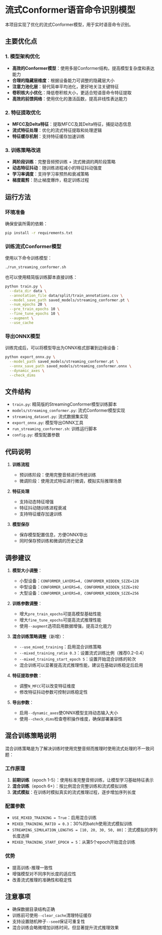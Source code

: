 # 流式Conformer语音命令识别模型

本项目实现了优化的流式Conformer模型，用于实时语音命令识别。

## 主要优化点

### 1. 模型架构优化
- **高效的Conformer模型**：使用多层Conformer结构，提高模型复杂度和表达能力
- **合理的隐藏层维度**：根据设备能力可调整的隐藏层大小
- **注意力池化层**：替代简单平均池化，更好地关注关键特征
- **卷积核大小优化**：降低卷积核大小，更适合短语音命令特征提取
- **高效的前馈网络**：使用优化的激活函数，提高非线性表达能力

### 2. 特征提取优化
- **MFCC及Delta特征**：提取MFCC及其Delta特征，捕捉动态信息
- **流式特征处理**：优化的流式特征提取和处理逻辑
- **特征缓存机制**：支持特征缓存加速训练

### 3. 训练策略改进
- **两阶段训练**：完整音频预训练 + 流式微调的两阶段策略
- **动态特征抖动**：随训练进程减小的特征抖动强度
- **学习率调度**：支持学习率预热和衰减策略
- **梯度裁剪**：防止梯度爆炸，稳定训练过程

## 运行方法

### 环境准备
确保安装所需的依赖：
```bash
pip install -r requirements.txt
```

### 训练流式Conformer模型
使用以下命令训练模型：
```bash
./run_streaming_conformer.sh
```

也可以使用精简版训练脚本直接训练：
```bash
python train.py \
  --data_dir data \
  --annotation_file data/split/train_annotations.csv \
  --model_save_path saved_models/streaming_conformer.pt \
  --num_epochs 20 \
  --pre_train_epochs 10 \
  --fine_tune_epochs 10 \
  --augment \
  --use_cache
```

### 导出ONNX模型
训练完成后，可以将模型导出为ONNX格式部署到边缘设备：
```bash
python export_onnx.py \
  --model_path saved_models/streaming_conformer.pt \
  --onnx_save_path saved_models/streaming_conformer.onnx \
  --dynamic_axes \
  --check_dims
```

## 文件结构
- `train.py`: 精简版的StreamingConformer模型训练脚本
- `models/streaming_conformer.py`: 流式Conformer模型实现
- `streaming_dataset.py`: 流式数据集实现
- `export_onnx.py`: 模型导出ONNX工具
- `run_streaming_conformer.sh`: 训练运行脚本
- `config.py`: 模型配置参数

## 代码说明

1. **训练流程**
   - 预训练阶段：使用完整音频进行传统训练
   - 微调阶段：使用流式特征进行微调，模拟实际推理场景

2. **特征处理**
   - 支持动态特征增强
   - 特征抖动随训练进程衰减
   - 支持特征缓存加速训练

3. **模型保存**
   - 保存模型配置信息，方便ONNX导出
   - 同时保存预训练和微调的历史记录

## 调参建议

1. **模型大小调整**：
   - 小型设备：`CONFORMER_LAYERS=4, CONFORMER_HIDDEN_SIZE=128`
   - 中型设备：`CONFORMER_LAYERS=6, CONFORMER_HIDDEN_SIZE=192`
   - 大型设备：`CONFORMER_LAYERS=8, CONFORMER_HIDDEN_SIZE=256`

2. **训练参数调整**：
   - 增大`pre_train_epochs`可提高模型基础性能
   - 增大`fine_tune_epochs`可提高流式推理性能
   - 使用`--augment`选项启用数据增强，提高泛化能力

3. **混合训练策略调整**（新增）：
   - `--use_mixed_training`：启用混合训练策略
   - `--mixed_training_ratio 0.3`：设置流式训练比例（推荐0.2-0.4）
   - `--mixed_training_start_epoch 5`：设置开始混合训练的轮次
   - 混合训练可以显著提高流式推理性能，建议在基础训练稳定后启用

4. **特征提取参数**：
   - 调整`N_MFCC`可以改变特征维度
   - 修改特征抖动参数可控制训练稳定性

5. **导出参数**：
   - 启用`--dynamic_axes`使ONNX模型支持动态输入大小
   - 使用`--check_dims`检查卷积操作维度，确保部署兼容性

## 混合训练策略说明

混合训练策略是为了解决训练时使用完整音频而推理时使用流式处理的不一致问题：

### 工作原理
1. **前期训练**（epoch 1-5）：使用标准完整音频训练，让模型学习基础特征表示
2. **混合训练**（epoch 6+）：按比例混合完整训练和流式模拟训练
3. **流式模拟**：在训练时模拟真实的流式推理过程，逐步增加序列长度

### 配置参数
- `USE_MIXED_TRAINING = True`：启用混合训练
- `MIXED_TRAINING_RATIO = 0.3`：30%的batch使用流式模拟训练
- `STREAMING_SIMULATION_LENGTHS = [10, 20, 30, 50, 80]`：流式模拟的序列长度选择
- `MIXED_TRAINING_START_EPOCH = 5`：从第5个epoch开始混合训练

### 优势
- 提高训练-推理一致性
- 增强模型对不同序列长度的适应性
- 改善流式推理的准确性和稳定性

## 注意事项
- 确保数据目录结构正确
- 训练前可使用`--clear_cache`清理特征缓存
- 支持设置随机种子`--seed`保证可重复性
- 混合训练会略微增加训练时间，但显著提升流式推理效果
